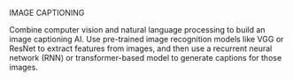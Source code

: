 IMAGE CAPTIONING

Combine computer vision and natural language processing to build an
image captioning AI. Use pre-trained image recognition models like VGG
or ResNet to extract features from images, and then use a recurrent
neural network (RNN) or transformer-based model to generate captions
for those images.
